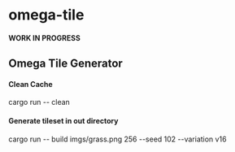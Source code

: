 # omega-tile

#### WORK IN PROGRESS

## Omega Tile Generator

#### Clean Cache
cargo run -- clean

#### Generate tileset in out directory
cargo run -- build imgs/grass.png 256 --seed 102 --variation v16